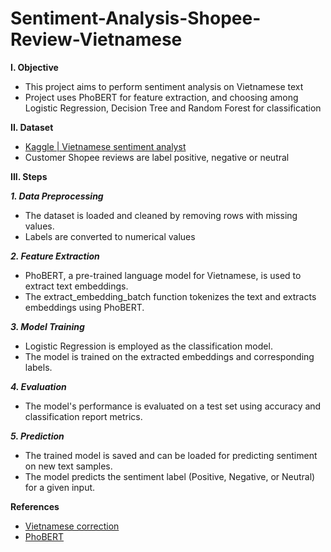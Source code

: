 # Sentiment-Analysis-Shopee-Review-Vietnamese

**I. Objective**
- This project aims to perform sentiment analysis on Vietnamese text
- Project uses PhoBERT for feature extraction, and choosing among Logistic Regression, Decision Tree and Random Forest for classification

**II. Dataset**
- [Kaggle | Vietnamese sentiment analyst](https://www.kaggle.com/datasets/linhlpv/vietnamese-sentiment-analyst/data)
- Customer Shopee reviews are label positive, negative or neutral

**III. Steps** 

***1. Data Preprocessing***
- The dataset is loaded and cleaned by removing rows with missing values.
- Labels are converted to numerical values 

***2. Feature Extraction***
- PhoBERT, a pre-trained language model for Vietnamese, is used to extract text embeddings.
- The extract_embedding_batch function tokenizes the text and extracts embeddings using PhoBERT.

***3. Model Training***
- Logistic Regression is employed as the classification model.
- The model is trained on the extracted embeddings and corresponding labels.

***4. Evaluation***
- The model's performance is evaluated on a test set using accuracy and classification report metrics.

***5. Prediction***
- The trained model is saved and can be loaded for predicting sentiment on new text samples.
- The model predicts the sentiment label (Positive, Negative, or Neutral) for a given input.

**References**
- [Vietnamese correction](https://github.com/bmd1905/vietnamese-correction/?tab=readme-ov-file)
- [PhoBERT](https://github.com/VinAIResearch/PhoBERT?tab=readme-ov-file#introduction)
